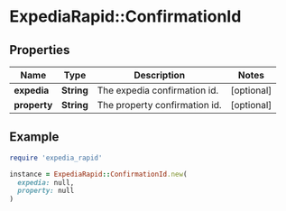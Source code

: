 # ExpediaRapid::ConfirmationId

## Properties

| Name | Type | Description | Notes |
| ---- | ---- | ----------- | ----- |
| **expedia** | **String** | The expedia confirmation id. | [optional] |
| **property** | **String** | The property confirmation id. | [optional] |

## Example

```ruby
require 'expedia_rapid'

instance = ExpediaRapid::ConfirmationId.new(
  expedia: null,
  property: null
)
```

